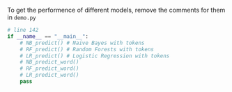 To get the performence of different models, remove the comments for them in `demo.py`

```python
# line 142
if __name__ == "__main__":
    # NB_predict() # Naive Bayes with tokens
    # RF_predict() # Random Forests with tokens
    # LR_predict() # Logistic Regression with tokens
    # NB_predict_word()
    # RF_predict_word()
    # LR_predict_word()
    pass
```

